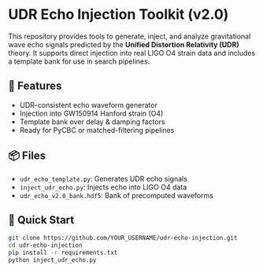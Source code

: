# UDR Echo Injection Toolkit (v2.0)

This repository provides tools to generate, inject, and analyze gravitational wave echo signals predicted by the **Unified Distortion Relativity (UDR)** theory. It supports direct injection into real LIGO O4 strain data and includes a template bank for use in search pipelines.

## 🔬 Features

- UDR-consistent echo waveform generator
- Injection into GW150914 Hanford strain (O4)
- Template bank over delay & damping factors
- Ready for PyCBC or matched-filtering pipelines

## 📦 Files

- `udr_echo_template.py`: Generates UDR echo signals
- `inject_udr_echo.py`: Injects echo into LIGO O4 data
- `udr_echo_v2.0_bank.hdf5`: Bank of precomputed waveforms

## 🚀 Quick Start

```bash
git clone https://github.com/YOUR_USERNAME/udr-echo-injection.git
cd udr-echo-injection
pip install -r requirements.txt
python inject_udr_echo.py
```
